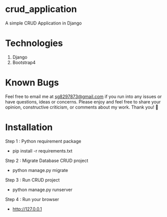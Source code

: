 # crud_application
A simple CRUD Application in Django

# Technologies
1. Django
2. Bootstrap4

# Known Bugs
Feel free to email me at sg8297873@gmail.com if you run into any issues or have questions, ideas or concerns.
Please enjoy and feel free to share your opinion, constructive criticism, or comments about my work. Thank you! 🙂

# Installation
Step 1 : Python requirement package
- pip install -r requirements.txt

Step 2 : Migrate Database CRUD project
- python manage.py migrate

Step 3 : Run CRUD project
- python manage.py runserver

Step 4 : Run your browser
- http://127.0.0.1
